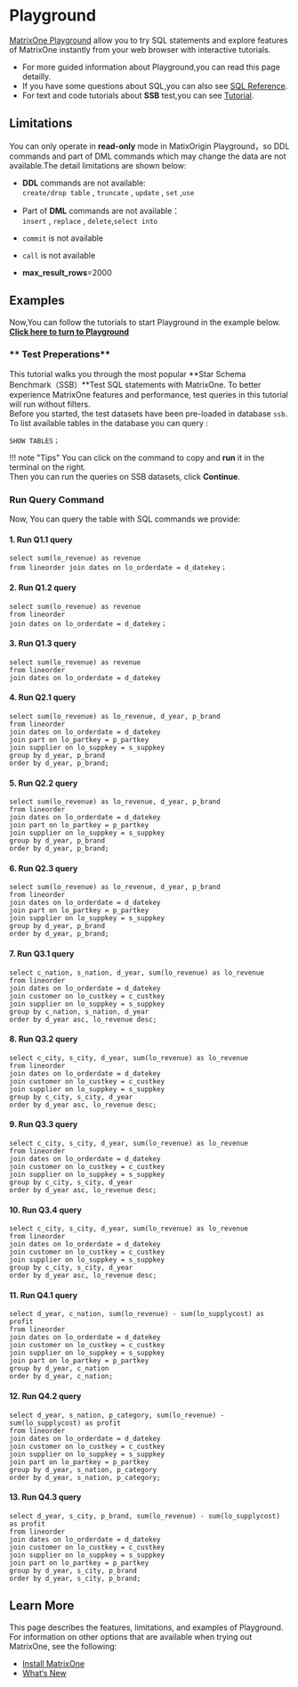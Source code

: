 # **Playground**
[MatrixOne Playground](https://playground.matrixorigin.io/?tutorial=SSB-test-with-matrixone&step=1) allow you to try SQL statements and explore features of MatrixOne instantly from your web browser with interactive tutorials.  

* For more guided information about Playground,you can read this page detailly.  
* If you have some questions about SQL,you can also see [SQL Reference](../Reference/SQL-Reference/Data-Definition-Statements/create-database.md).  
* For text and code tutorials about **SSB** test,you can see [Tutorial](../Get-Started/Tutorial/SSB-test-with-matrixone.md).

## **Limitations**

You can only operate in **read-only** mode in MatixOrigin Playground，so DDL commands and part of DML commands which may change the data are not available.The detail limitations are shown below:

* **DDL** commands are not available:  
```create/drop table``` , ```truncate``` , ```update``` , ```set``` ,```use```  
  
* Part of **DML** commands are not available：  
```insert``` , ```replace``` , ```delete```,```select into ```  

* ```commit``` is not available

* ```call``` is not available

* **max_result_rows**=2000  
## **Examples**
Now,You can follow the tutorials to start Playground in the example below.  
[**Click here to turn to Playground**](https://playground.matrixorigin.io/?tutorial=SSB-test-with-matrixone&step=1)  
### ** Test Preperations**  

This tutorial walks you through the most popular **Star Schema Benchmark（SSB）**Test SQL statements with MatrixOne. To better experience MatrixOne features and performance, test queries in this tutorial will run without filters.  
Before you started, the test datasets have been pre-loaded in  database `ssb`. To list available tables in the database you can query :

```
SHOW TABLES；
```

!!! note  "Tips"
    You can click on the command to copy and **run** it in the terminal on the right.  
    Then you can run the queries on SSB datasets, click **Continue**.

### **Run Query Command**
Now, You can query the table with SQL commands we provide:  

#### **1. Run Q1.1 query**

```
select sum(lo_revenue) as revenue
from lineorder join dates on lo_orderdate = d_datekey；
```

#### **2. Run Q1.2 query**

```
select sum(lo_revenue) as revenue
from lineorder
join dates on lo_orderdate = d_datekey；
```

#### **3. Run Q1.3 query**

```
select sum(lo_revenue) as revenue
from lineorder
join dates on lo_orderdate = d_datekey
```

#### **4. Run Q2.1 query**

```
select sum(lo_revenue) as lo_revenue, d_year, p_brand
from lineorder
join dates on lo_orderdate = d_datekey
join part on lo_partkey = p_partkey
join supplier on lo_suppkey = s_suppkey
group by d_year, p_brand
order by d_year, p_brand;
```


#### **5. Run Q2.2 query**

```
select sum(lo_revenue) as lo_revenue, d_year, p_brand
from lineorder
join dates on lo_orderdate = d_datekey
join part on lo_partkey = p_partkey
join supplier on lo_suppkey = s_suppkey
group by d_year, p_brand
order by d_year, p_brand;
```


#### **6. Run Q2.3 query**

```
select sum(lo_revenue) as lo_revenue, d_year, p_brand
from lineorder
join dates on lo_orderdate = d_datekey
join part on lo_partkey = p_partkey
join supplier on lo_suppkey = s_suppkey
group by d_year, p_brand
order by d_year, p_brand;
```


#### **7. Run Q3.1 query**

```
select c_nation, s_nation, d_year, sum(lo_revenue) as lo_revenue
from lineorder
join dates on lo_orderdate = d_datekey
join customer on lo_custkey = c_custkey
join supplier on lo_suppkey = s_suppkey
group by c_nation, s_nation, d_year
order by d_year asc, lo_revenue desc;
```

#### **8. Run Q3.2 query**

```
select c_city, s_city, d_year, sum(lo_revenue) as lo_revenue
from lineorder
join dates on lo_orderdate = d_datekey
join customer on lo_custkey = c_custkey
join supplier on lo_suppkey = s_suppkey
group by c_city, s_city, d_year
order by d_year asc, lo_revenue desc;
```


#### **9. Run Q3.3 query**

```
select c_city, s_city, d_year, sum(lo_revenue) as lo_revenue
from lineorder
join dates on lo_orderdate = d_datekey
join customer on lo_custkey = c_custkey
join supplier on lo_suppkey = s_suppkey
group by c_city, s_city, d_year
order by d_year asc, lo_revenue desc;
```

#### **10. Run Q3.4 query**

```
select c_city, s_city, d_year, sum(lo_revenue) as lo_revenue
from lineorder
join dates on lo_orderdate = d_datekey
join customer on lo_custkey = c_custkey
join supplier on lo_suppkey = s_suppkey
group by c_city, s_city, d_year
order by d_year asc, lo_revenue desc;
```

#### **11. Run Q4.1 query**

```
select d_year, c_nation, sum(lo_revenue) - sum(lo_supplycost) as profit
from lineorder
join dates on lo_orderdate = d_datekey
join customer on lo_custkey = c_custkey
join supplier on lo_suppkey = s_suppkey
join part on lo_partkey = p_partkey
group by d_year, c_nation
order by d_year, c_nation;
```

#### **12. Run Q4.2 query**

```
select d_year, s_nation, p_category, sum(lo_revenue) - sum(lo_supplycost) as profit
from lineorder
join dates on lo_orderdate = d_datekey
join customer on lo_custkey = c_custkey
join supplier on lo_suppkey = s_suppkey
join part on lo_partkey = p_partkey
group by d_year, s_nation, p_category
order by d_year, s_nation, p_category;
```

#### **13. Run Q4.3 query**

```
select d_year, s_city, p_brand, sum(lo_revenue) - sum(lo_supplycost) as profit
from lineorder
join dates on lo_orderdate = d_datekey
join customer on lo_custkey = c_custkey
join supplier on lo_suppkey = s_suppkey
join part on lo_partkey = p_partkey
group by d_year, s_city, p_brand
order by d_year, s_city, p_brand;
```

## **Learn More**
This page describes the features, limitations, and examples of Playground. For information on other options that are available when trying out MatrixOne, see the following:

* [Install MatrixOne](install-standalone-matrixone.md)
* [What‘s New](../Overview/what's-new.md)